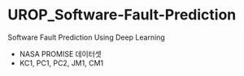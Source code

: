 # UROP_Software-Fault-Prediction
Software Fault Prediction Using Deep Learning

- NASA PROMISE 데이터셋
- KC1, PC1, PC2, JM1, CM1 

